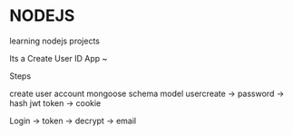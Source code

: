 # NODEJS
learning nodejs projects

Its a Create User ID App ~

Steps 

create user account 
mongoose
schema
model
usercreate -> password -> hash
jwt token -> cookie

Login -> token -> decrypt -> email


